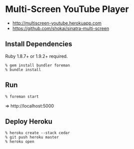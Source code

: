 Multi-Screen YouTube Player
===========================

* http://multiscreen-youtube.herokuapp.com
* https://github.com/shokai/sinatra-multi-screen


Install Dependencies
--------------------
Ruby 1.8.7+ or 1.9.2+ required.

    % gem install bundler foreman
    % bundle install


Run
---

    % foreman start

=> http://localhost:5000


Deploy Heroku
-------------

    % heroku create --stack cedar
    % git push heroku master
    % heroku open
